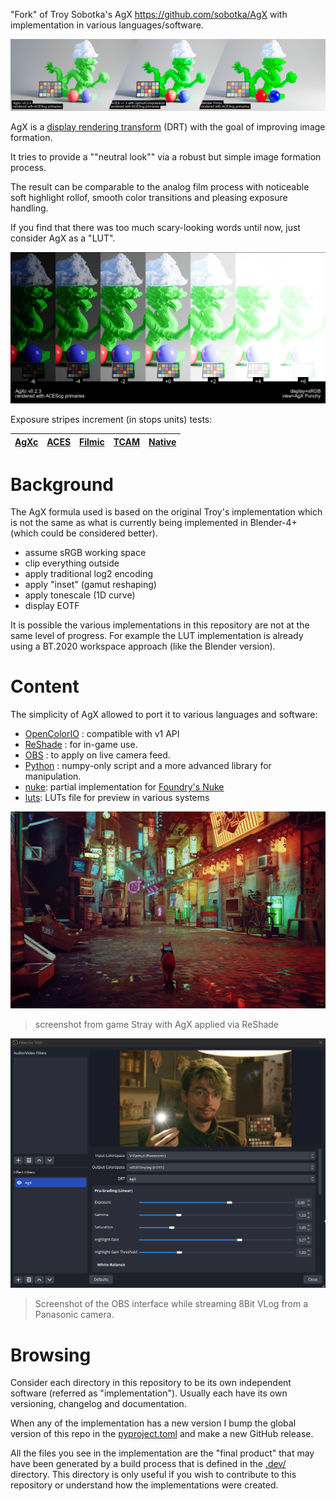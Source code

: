 "Fork" of Troy Sobotka's AgX https://github.com/sobotka/AgX with implementation
in various languages/software.

![AgXc comparison with ACES and filmic using a cg render](./doc/images/dragon.full.combined.jpg)

AgX is a [display rendering transform](https://github.com/jedypod/open-display-transform/wiki/doc-introduction)
(DRT) with the goal of improving image formation.

It tries to provide a ""neutral look"" via a robust but simple image formation process.

The result can be comparable to the analog film process with noticeable soft highlight rollof,
smooth color transitions and pleasing exposure handling.

If you find that there was too much scary-looking words until now, just
consider AgX as a "LUT".

![AgXc exposure stripe test](./doc/images/dragon.exposure-stripes.AgXc.jpg)

Exposure stripes increment (in stops units) tests:

| [AgXc](./doc/images/dragon.exposure-stripes.AgXc.jpg) | [ACES](./doc/images/dragon.exposure-stripes.ACES1.3-GM.jpg) | [Filmic](./doc/images/dragon.exposure-stripes.filmic.jpg) | [TCAM](./doc/images/dragon.exposure-stripes.TCAMv2.jpg) | [Native](./doc/images/dragon.exposure-stripes.native.jpg) |
|-------------------------------------------------------|-------------------------------------------------------------|-----------------------------------------------------------|---------------------------------------------------------|-----------------------------------------------------------|

# Background

The AgX formula used is based on the original Troy's implementation which is 
not the same as what is currently being implemented in Blender-4+ (which could
be considered better).

- assume sRGB working space
- clip everything outside
- apply traditional log2 encoding
- apply "inset" (gamut reshaping)
- apply tonescale (1D curve)
- display EOTF

It is possible the various implementations in this repository are not at the same level
of progress. For example the LUT implementation is already using a BT.2020 workspace approach
(like the Blender version).

# Content

The simplicity of AgX allowed to port it to various languages and software:

- [OpenColorIO](ocio) : compatible with v1 API
- [ReShade](reshade) : for in-game use.
- [OBS](obs) : to apply on live camera feed.
- [Python](python) : numpy-only script and a more advanced library for manipulation.
- [nuke](nuke): partial implementation for [Foundry's Nuke](https://www.foundry.com/products/nuke-family/nuke)
- [luts](luts): LUTs file for preview in various systems

![ReShade: Stray screenshot with AgX](reshade/img/stray-3-AgX.jpg)

> screenshot from game Stray with AgX applied via ReShade

![OBS interface screenshot with webcam feed](obs/doc/img/obs-main.png)

> Screenshot of the OBS interface while streaming 8Bit VLog from a Panasonic camera.

# Browsing

Consider each directory in this repository to be its own independent software
(referred as "implementation").
Usually each have its own versioning, changelog and documentation.

When any of the implementation has a new version I bump the global version
of this repo in the [pyproject.toml](pyproject.toml) and make a new GitHub release.

All the files you see in the implementation are the "final product" that may have been
generated by a build process that is defined in the [.dev/](.dev) directory.
This directory is only useful if you wish to contribute to this repository or
understand how the implementations were created.
